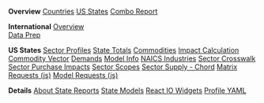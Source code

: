 <b>Overview</b>
<a href="../footprint/#country=all">Countries</a>
<a href="../footprint/#state=all">US States</a>
<a href="../footprint/#country=all&state=all">Combo Report</a>

<b>International</b>
<a href="../../profile/trade/" id="profileTrade">Overview</a><span style="display:block"><a href="../../profile/prep/" id="profilePrep">Data Prep</a></span>

<b>US States</b>
<a href="../footprint/sector_profile.html">Sector Profiles</a>
<a href="../footprint/states.html">State Totals</a>
<a href="../footprint/commodities.html">Commodities</a>
<a href="../footprint/calculation.html">Impact Calculation</a>
<a href="../footprint/commodity_vector.html">Commodity Vector</a>
<a href="../footprint/demands.html">Demands</a>
<a href="../footprint/model_info.html">Model Info</a>
<a href="../footprint/naics.html">NAICS Industries</a>
<a href="../footprint/sector_crosswalk.html">Sector Crosswalk</a>
<a href="../footprint/sector_purchase_impacts.html">Sector Purchase Impacts</a>
<a href="../footprint/sector_scopes.html">Sector Scopes</a>
<a href="../footprint/sector_supply_impacts.html">Sector Supply - Chord<!-- Impacts--></a>
<a href="../footprint/matrix-requests.js">Matrix Requests (js)</a>
<a href="../footprint/model-requests.js">Model Requests (js)</a>

<b>Details</b>
<a href="../state/">About State Reports</a>
<a href="../../io/about/">State Models</a>
<a href="../../io/charts/">React IO Widgets</a>
<a href="../../profile/item/">Profile YAML</a></a>